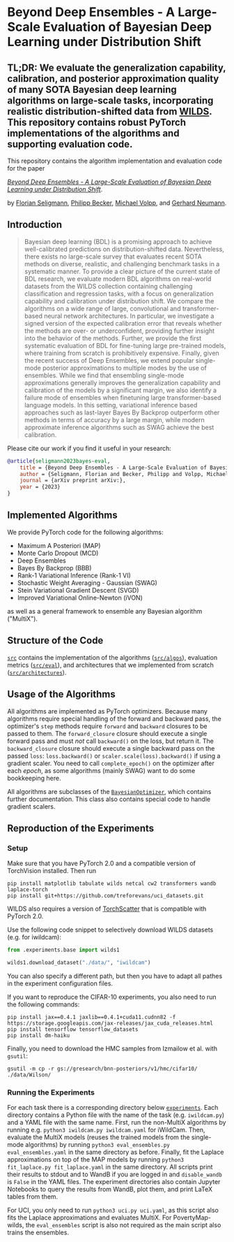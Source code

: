 # Beyond Deep Ensembles - A Large-Scale Evaluation of Bayesian Deep Learning under Distribution Shift

**TL;DR: We evaluate the generalization capability, calibration, and posterior approximation quality of many SOTA Bayesian deep learning algorithms on large-scale tasks, incorporating realistic distribution-shifted data from [WILDS](https://wilds.stanford.edu/). This repository contains robust PyTorch implementations of the algorithms and supporting evaluation code.**
---

This repository contains the algorithm implementation and evaluation code for the paper

[_Beyond Deep Ensembles - A Large-Scale Evaluation of Bayesian Deep Learning under Distribution Shift_](https://arxiv.com/).

by [Florian Seligmann](https://github.com/Feuermagier), [Philipp Becker](https://alr.anthropomatik.kit.edu/21_72.php), [Michael Volpp](https://de.linkedin.com/in/michaelvolpp), and [Gerhard Neumann](https://alr.anthropomatik.kit.edu/21_65.php).



## Introduction
> Bayesian deep learning (BDL) is a promising approach to achieve well-calibrated predictions on distribution-shifted data. Nevertheless, there exists no large-scale survey that evaluates recent SOTA methods on diverse, realistic, and challenging benchmark tasks in a systematic manner. To provide a clear picture of the current state of BDL research, we evaluate modern BDL algorithms on real-world datasets from the WILDS collection containing challenging classification and regression tasks, with a focus on generalization capability and calibration under distribution shift. We compare the algorithms on a wide range of large, convolutional and transformer-based neural network architectures. In particular, we investigate a signed version of the expected calibration error that reveals whether the methods are over- or underconfident, providing further insight into the behavior of the methods. Further, we provide the first systematic evaluation of BDL for fine-tuning large pre-trained models, where training from scratch is prohibitively expensive. Finally, given the recent success of Deep Ensembles, we extend popular single-mode posterior approximations to multiple modes by the use of ensembles. While we find that ensembling single-mode approximations generally improves the generalization capability and calibration of the models by a significant margin, we also identify a failure mode of ensembles when finetuning large transformer-based language models. In this setting, variational inference based approaches such as last-layer Bayes By Backprop outperform other methods in terms of accuracy by a large margin, while modern approximate inference algorithms such as SWAG achieve the best calibration.

Please cite our work if you find it useful in your research:
```bibtex
@article{seligmann2023bayes-eval,
    title = {Beyond Deep Ensembles - A Large-Scale Evaluation of Bayesian Deep Learning under Distribution Shift},
    author = {Seligmann, Florian and Becker, Philipp and Volpp, Michael and Neumann, Gerhard},
    journal = {arXiv preprint arXiv:},
    year = {2023}
}
```


## Implemented Algorithms
We provide PyTorch code for the following algorithms:
- Maximum A Posteriori (MAP)
- Monte Carlo Dropout (MCD)
- Deep Ensembles
- Bayes By Backprop (BBB)
- Rank-1 Variational Inference (Rank-1 VI)
- Stochastic Weight Averaging - Gaussian (SWAG)
- Stein Variational Gradient Descent (SVGD)
- Improved Variational Online-Newton (iVON)

as well as a general framework to ensemble any Bayesian algorithm ("MultiX").


## Structure of the Code
[`src`](./src/) contains the implementation of the algorithms ([`src/algos`](./src/algos/)), evaluation metrics ([`src/eval`](./src/eval/)), and architectures that we implemented from scratch ([`src/architectures`](./src/architectures/)).


## Usage of the Algorithms
All algorithms are implemented as PyTorch optimizers.
Because many algorithms require special handling of the forward and backward pass, the optimizer's `step` methods require `forward` and `backward` closures to be passed to them.
The `forward_closure` closure should execute a single forward pass and must *not* call `backward()` on the loss, but return it.
The `backward_closure` closure should execute a single backward pass on the passed `loss`: `loss.backward()` or `scaler.scale(loss).backward()` if using a gradient scaler.
You need to call `complete_epoch()` on the optimizer after each *epoch*, as some algorithms (mainly SWAG) want to do some bookkeeping here.

All algorithms are subclasses of the [`BayesianOptimizer`](./src/algos/algo.py), which contains further documentation. 
This class also contains special code to handle gradient scalers.


## Reproduction of the Experiments

### Setup
Make sure that you have PyTorch 2.0 and a compatible version of TorchVision installed.
Then run
```
pip install matplotlib tabulate wilds netcal cw2 transformers wandb laplace-torch
pip install git+https://github.com/treforevans/uci_datasets.git
```
WILDS also requires a version of [TorchScatter](https://github.com/rusty1s/pytorch_scatter) that is compatible with PyTorch 2.0.

Use the following code snippet to selectively download WILDS datasets (e.g. for iwildcam):
```python
from .experiments.base import wilds1

wilds1.download_dataset("./data/", "iwildcam")
```
You can also specify a different path, but then you have to adapt all pathes in the experiment configuration files.

If you want to reproduce the CIFAR-10 experiments, you also need to run the following commands:
```
pip install jax==0.4.1 jaxlib==0.4.1+cuda11.cudnn82 -f https://storage.googleapis.com/jax-releases/jax_cuda_releases.html
pip install tensorflow tensorflow_datasets
pip install dm-haiku
```
Finally, you need to download the HMC samples from Izmailow et al. with `gsutil`:
```
gsutil -m cp -r gs://gresearch/bnn-posteriors/v1/hmc/cifar10/ ./data/Wilson/
```

### Running the Experiments
For each task there is a corresponding directory below [`experiments`](./experiments/).
Each directory contains a Python file with the name of the task (e.g. `iwildcam.py`) and a YAML file with the same name.
First, run the non-MultiX algorithms by running e.g.  `python3 iwildcam.py iwildcam.yaml` for iWildCam.
Then, evaluate the MultiX models (reuses the trained models from the single-mode algorithms) by running `python3 eval_ensembles.py eval_ensembles.yaml` in the same directory as before.
Finally, fit the Laplace approximations on top of the MAP models by running `python3 fit_laplace.py fit_laplace.yaml` in the same directory.
All scripts print their results to stdout and to WandB if you are logged in and `disable_wandb` is `False` in the YAML files.
The experiment directories also contain Jupyter Notebooks to query the results from WandB, plot them, and print LaTeX tables from them.

For UCI, you only need to run `python3 uci.py uci.yaml`, as this script also fits the Laplace approximations and evaluates MultiX.
For PovertyMap-wilds, the `eval_ensembles` script is also not required as the main script also trains the ensembles.
